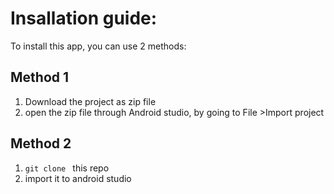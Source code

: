 # Insallation guide:

To install this app, you can use 2 methods:

## Method 1
1.  Download the project as zip file
2.  open the zip file through Android studio, by going to File >Import project

## Method 2
1. ```git clone ``` this repo
2. import it to android studio
